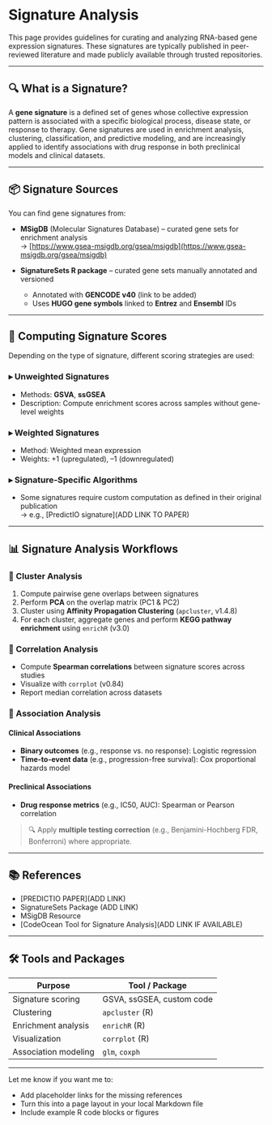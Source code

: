 # Signature Analysis

This page provides guidelines for curating and analyzing RNA-based gene expression signatures. These signatures are typically published in peer-reviewed literature and made publicly available through trusted repositories.

---

## 🔍 What is a Signature?

A **gene signature** is a defined set of genes whose collective expression pattern is associated with a specific biological process, disease state, or response to therapy. Gene signatures are used in enrichment analysis, clustering, classification, and predictive modeling, and are increasingly applied to identify associations with drug response in both preclinical models and clinical datasets.

---

## 📦 Signature Sources

You can find gene signatures from:

- **MSigDB** (Molecular Signatures Database) – curated gene sets for enrichment analysis  
  → [https://www.gsea-msigdb.org/gsea/msigdb](https://www.gsea-msigdb.org/gsea/msigdb)

- **SignatureSets R package** – curated gene sets manually annotated and versioned  
  - Annotated with **GENCODE v40** (link to be added)
  - Uses **HUGO gene symbols** linked to **Entrez** and **Ensembl** IDs

---

## 🧮 Computing Signature Scores

Depending on the type of signature, different scoring strategies are used:

### ▸ Unweighted Signatures
- Methods: **GSVA**, **ssGSEA**
- Description: Compute enrichment scores across samples without gene-level weights

### ▸ Weighted Signatures
- Method: Weighted mean expression
- Weights: +1 (upregulated), –1 (downregulated)

### ▸ Signature-Specific Algorithms
- Some signatures require custom computation as defined in their original publication  
  → e.g., [PredictIO signature](ADD LINK TO PAPER)

---

## 📊 Signature Analysis Workflows

### 🔹 Cluster Analysis

1. Compute pairwise gene overlaps between signatures
2. Perform **PCA** on the overlap matrix (PC1 & PC2)
3. Cluster using **Affinity Propagation Clustering** (`apcluster`, v1.4.8)
4. For each cluster, aggregate genes and perform **KEGG pathway enrichment** using `enrichR` (v3.0)

### 🔹 Correlation Analysis

- Compute **Spearman correlations** between signature scores across studies
- Visualize with `corrplot` (v0.84)
- Report median correlation across datasets

### 🔹 Association Analysis

#### Clinical Associations
- **Binary outcomes** (e.g., response vs. no response): Logistic regression
- **Time-to-event data** (e.g., progression-free survival): Cox proportional hazards model

#### Preclinical Associations
- **Drug response metrics** (e.g., IC50, AUC): Spearman or Pearson correlation

> 🔍 Apply **multiple testing correction** (e.g., Benjamini-Hochberg FDR, Bonferroni) where appropriate.

---

## 📚 References

- [PREDICTIO PAPER](ADD LINK)
- SignatureSets Package (ADD LINK)
- MSigDB Resource
- [CodeOcean Tool for Signature Analysis](ADD LINK IF AVAILABLE)

---

## 🛠️ Tools and Packages

| Purpose                | Tool / Package               |
|------------------------|------------------------------|
| Signature scoring      | GSVA, ssGSEA, custom code    |
| Clustering             | `apcluster` (R)              |
| Enrichment analysis    | `enrichR` (R)                |
| Visualization          | `corrplot` (R)               |
| Association modeling   | `glm`, `coxph`               |

---

Let me know if you want me to:
- Add placeholder links for the missing references
- Turn this into a page layout in your local Markdown file
- Include example R code blocks or figures
